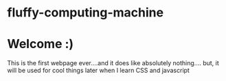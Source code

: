 # fluffy-computing-machine
<h1> Welcome :) </h1>
<p> This is the first webpage ever....and it does like absolutely nothing....
  but, it will be used for cool things later when I learn CSS and javascript</p>
